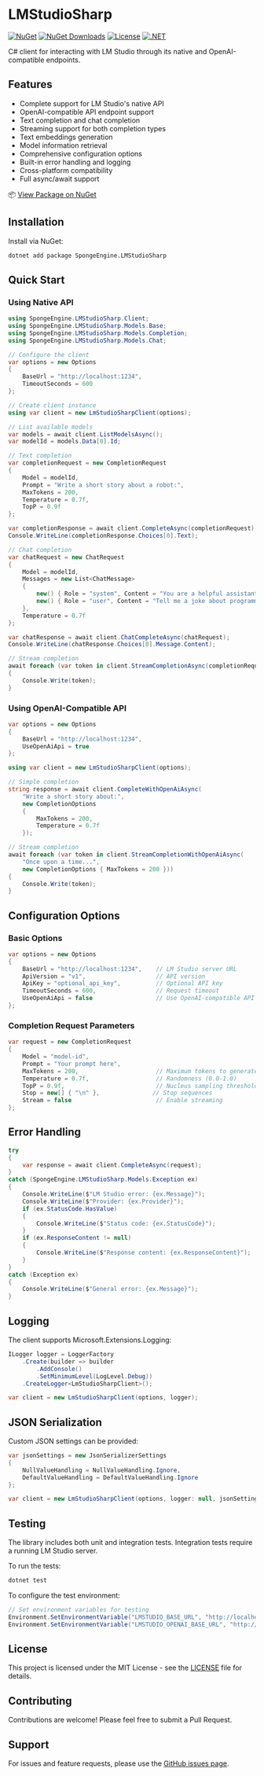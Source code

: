 # LMStudioSharp
[![NuGet](https://img.shields.io/nuget/v/SpongeEngine.LMStudioSharp.svg)](https://www.nuget.org/packages/SpongeEngine.LMStudioSharp)
[![NuGet Downloads](https://img.shields.io/nuget/dt/SpongeEngine.LMStudioSharp.svg)](https://www.nuget.org/packages/SpongeEngine.LMStudioSharp)
[![License](https://img.shields.io/github/license/SpongeEngine/LMStudioSharp)](LICENSE)
[![.NET](https://img.shields.io/badge/.NET-6.0%20%7C%207.0%20%7C%208.0%2B-512BD4)](https://dotnet.microsoft.com/download)

C# client for interacting with LM Studio through its native and OpenAI-compatible endpoints.

## Features
- Complete support for LM Studio's native API
- OpenAI-compatible API endpoint support
- Text completion and chat completion
- Streaming support for both completion types
- Text embeddings generation
- Model information retrieval
- Comprehensive configuration options
- Built-in error handling and logging
- Cross-platform compatibility
- Full async/await support

📦 [View Package on NuGet](https://www.nuget.org/packages/SpongeEngine.LMStudioSharp)

## Installation
Install via NuGet:
```bash
dotnet add package SpongeEngine.LMStudioSharp
```

## Quick Start

### Using Native API
```csharp
using SpongeEngine.LMStudioSharp.Client;
using SpongeEngine.LMStudioSharp.Models.Base;
using SpongeEngine.LMStudioSharp.Models.Completion;
using SpongeEngine.LMStudioSharp.Models.Chat;

// Configure the client
var options = new Options
{
    BaseUrl = "http://localhost:1234",
    TimeoutSeconds = 600
};

// Create client instance
using var client = new LmStudioSharpClient(options);

// List available models
var models = await client.ListModelsAsync();
var modelId = models.Data[0].Id;

// Text completion
var completionRequest = new CompletionRequest
{
    Model = modelId,
    Prompt = "Write a short story about a robot:",
    MaxTokens = 200,
    Temperature = 0.7f,
    TopP = 0.9f
};

var completionResponse = await client.CompleteAsync(completionRequest);
Console.WriteLine(completionResponse.Choices[0].Text);

// Chat completion
var chatRequest = new ChatRequest
{
    Model = modelId,
    Messages = new List<ChatMessage>
    {
        new() { Role = "system", Content = "You are a helpful assistant." },
        new() { Role = "user", Content = "Tell me a joke about programming." }
    },
    Temperature = 0.7f
};

var chatResponse = await client.ChatCompleteAsync(chatRequest);
Console.WriteLine(chatResponse.Choices[0].Message.Content);

// Stream completion
await foreach (var token in client.StreamCompletionAsync(completionRequest))
{
    Console.Write(token);
}
```

### Using OpenAI-Compatible API
```csharp
var options = new Options
{
    BaseUrl = "http://localhost:1234",
    UseOpenAiApi = true
};

using var client = new LmStudioSharpClient(options);

// Simple completion
string response = await client.CompleteWithOpenAiAsync(
    "Write a short story about:",
    new CompletionOptions
    {
        MaxTokens = 200,
        Temperature = 0.7f
    });

// Stream completion
await foreach (var token in client.StreamCompletionWithOpenAiAsync(
    "Once upon a time...",
    new CompletionOptions { MaxTokens = 200 }))
{
    Console.Write(token);
}
```

## Configuration Options

### Basic Options
```csharp
var options = new Options
{
    BaseUrl = "http://localhost:1234",    // LM Studio server URL
    ApiVersion = "v1",                    // API version
    ApiKey = "optional_api_key",          // Optional API key
    TimeoutSeconds = 600,                 // Request timeout
    UseOpenAiApi = false                  // Use OpenAI-compatible API
};
```

### Completion Request Parameters
```csharp
var request = new CompletionRequest
{
    Model = "model-id",
    Prompt = "Your prompt here",
    MaxTokens = 200,                      // Maximum tokens to generate
    Temperature = 0.7f,                   // Randomness (0.0-1.0)
    TopP = 0.9f,                          // Nucleus sampling threshold
    Stop = new[] { "\n" },               // Stop sequences
    Stream = false                        // Enable streaming
};
```

## Error Handling
```csharp
try
{
    var response = await client.CompleteAsync(request);
}
catch (SpongeEngine.LMStudioSharp.Models.Exception ex)
{
    Console.WriteLine($"LM Studio error: {ex.Message}");
    Console.WriteLine($"Provider: {ex.Provider}");
    if (ex.StatusCode.HasValue)
    {
        Console.WriteLine($"Status code: {ex.StatusCode}");
    }
    if (ex.ResponseContent != null)
    {
        Console.WriteLine($"Response content: {ex.ResponseContent}");
    }
}
catch (Exception ex)
{
    Console.WriteLine($"General error: {ex.Message}");
}
```

## Logging
The client supports Microsoft.Extensions.Logging:

```csharp
ILogger logger = LoggerFactory
    .Create(builder => builder
        .AddConsole()
        .SetMinimumLevel(LogLevel.Debug))
    .CreateLogger<LmStudioSharpClient>();

var client = new LmStudioSharpClient(options, logger);
```

## JSON Serialization
Custom JSON settings can be provided:

```csharp
var jsonSettings = new JsonSerializerSettings
{
    NullValueHandling = NullValueHandling.Ignore,
    DefaultValueHandling = DefaultValueHandling.Ignore
};

var client = new LmStudioSharpClient(options, logger: null, jsonSettings: jsonSettings);
```

## Testing
The library includes both unit and integration tests. Integration tests require a running LM Studio server.

To run the tests:
```bash
dotnet test
```

To configure the test environment:
```csharp
// Set environment variables for testing
Environment.SetEnvironmentVariable("LMSTUDIO_BASE_URL", "http://localhost:1234");
Environment.SetEnvironmentVariable("LMSTUDIO_OPENAI_BASE_URL", "http://localhost:1234/v1");
```

## License
This project is licensed under the MIT License - see the [LICENSE](LICENSE) file for details.

## Contributing
Contributions are welcome! Please feel free to submit a Pull Request.

## Support
For issues and feature requests, please use the [GitHub issues page](https://github.com/SpongeEngine/LMStudioSharp/issues).
